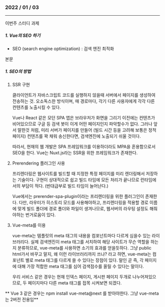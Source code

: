 ### 2022 / 01 / 03

---



이번주 스터디 과제

##### 	1. Vue의 SEO 하기

* SEO (search engine optimization) : 검색 엔진 최적화





본문



##### 1. SEO의 방법



1. SSR 구현

   클라이언트가 자바스크립트 코드를 실행하지 않을때 서버에서 페이지를 생성하여 전송하는 것. 오소독스한 방식이며, 매 경로마다, 각기 다른 사용자에게 각각 다른 컨텐츠를 노출시킬 수 있다. 

   

   Vue나 React 같은 모던 SPA 앱은 브라우저가 화면을 그리기 이전에는 컨텐츠가 비어있으므로 구글 등 검색 봇이 이게 어떤 페이지인지 파악할수가 없다. 그러나 앞서 말한것 처럼, 미리 서버가 페이지를 만들어 (빌드 시간 등을 고려해 보통은 정적페이지)  컨텐츠를 꽉 채워 송신한다면, 검색엔진에 노출되기 쉬울 것이다.

   

   따라서, 현재의 웹 개발은 SPA 프레임워크를 이용하더라도 MPA을 혼용함으로서 SEO을 한다. Vue는 Nuxt.js라는 SSR을 위한 프레임워크가 존재한다.

   

2. Prerendering 플러그인 사용

   프리렌더링은 웹사이트를 빌드할 때 지정한 특정 페이지를 미리 렌더링해서 저장하는 기술이다. 구현이 상대적으로 쉽고 빌드 타임에 모든 처리가 끝나므로 런타임에서의 부담이 적다. (반대급부로 빌드 타임이 늘어난다.) 

   

   Vue에서는 prerender-spa-plugin이라는 프리렌더링을 위한 플러그인이 존재한다. 다만, 라우터가 히스토리 모드를 사용해야하고, 프리렌더링을 적용할 경로 이름에 맞게 빌드 폴더에 경로 폴더와 파일이 생겨나므로, 웹서버의 라우팅 설정도 해줘야하는 번거로움이 있다.



3. Vue-meta를 이용

   vue-meta는 템플릿의 meta 태그의 내용을 컴포넌트마다 다르게 심을수 있는 라이브러리다. 실제 검색엔진이 meta 태그를 서치하여 해당 사이트가 무슨 역할을 하는지 분류하므로, vue-meta를 사용하면 소기의 효과를 얻을듯하다. 그냥 public html가서 바꾸고 말지, 왜 이런 라이브러리까지 쓰냐? 라고 하면, vue-meta는 컴포넌트 별로 meta 태그를 다르게 쓸 수 있다는 장점이 있다. 말인 곧 즉,  각 페이지에 대해 가장 적합한 meta 태그를 심어 검색점수를 올릴 수 있다는 말이다.

   

   우리 서비스 같은 경우는 현재 인덱스 페이지, 게시판 페이지 두개로 나누어져있으므로, 두 페이지마다 다른 meta 태그를 접목 시켜보면 되겠다.

** Vue 3 같은 경우는 npm install vue-meta@next 를 받아야한다. 그냥 vue-meta는 2버전 전용임**





